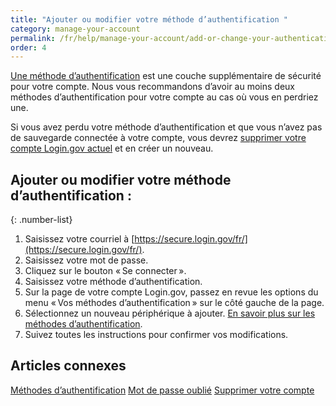 ```yaml
---
title: "Ajouter ou modifier votre méthode d’authentification "
category: manage-your-account
permalink: /fr/help/manage-your-account/add-or-change-your-authentication-method/
order: 4 
---
```

[Une méthode d’authentification](/fr/help/get-started/authentication-methods/) est une couche supplémentaire de sécurité pour votre compte. Nous vous recommandons d’avoir au moins deux méthodes d’authentification pour votre compte au cas où vous en perdriez une. 

Si vous avez perdu votre méthode d’authentification et que vous n’avez pas de sauvegarde connectée à votre compte, vous devrez [supprimer votre compte Login.gov actuel](/fr/help/manage-your-account/delete-your-account/) et en créer un nouveau.

## Ajouter ou modifier votre méthode d’authentification : 

{: .number-list}
1. Saisissez votre courriel à [https://secure.login.gov/fr/](https://secure.login.gov/fr/).
2. Saisissez votre mot de passe.
3. Cliquez sur le bouton « Se connecter ».
4. Saisissez votre méthode d’authentification.
5. Sur la page de votre compte Login.gov, passez en revue les options du menu « Vos méthodes d’authentification » sur le côté gauche de la page.
6. Sélectionnez un nouveau périphérique à ajouter. [En savoir plus sur les méthodes d’authentification](/fr/help/get-started/authentication-methods/).
7. Suivez toutes les instructions pour confirmer vos modifications.

## Articles connexes 

[Méthodes d’authentification](/fr/help/get-started/authentication-methods/)
[Mot de passe oublié](/fr/help/trouble-signing-in/forgot-your-password/)
[Supprimer votre compte](/fr/help/manage-your-account/delete-your-account/)
